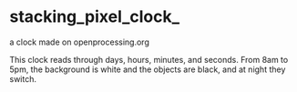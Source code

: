 # stacking_pixel_clock_
a clock made on openprocessing.org

This clock reads through days, hours, minutes, and seconds. From 8am to 5pm, the background is white and the objects are black, and at night they switch.
